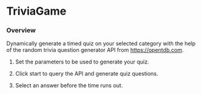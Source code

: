 # TriviaGame

### Overview

Dynamically generate a timed quiz on your selected category with the help of the random trivia question generator API from https://opentdb.com.

1. Set the parameters to be used to generate your quiz.

2. Click start to query the API and generate quiz questions.

3. Select an answer before the time runs out. 
